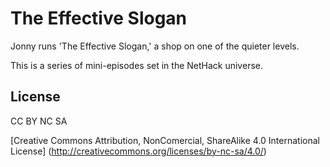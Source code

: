 # The Effective Slogan

Jonny runs 'The Effective Slogan,' a shop on one of the quieter levels.

This is a series of mini-episodes set in the NetHack universe.

## License

CC BY NC SA

[Creative Commons Attribution, NonComercial, ShareAlike 4.0 International License] (http://creativecommons.org/licenses/by-nc-sa/4.0/)
